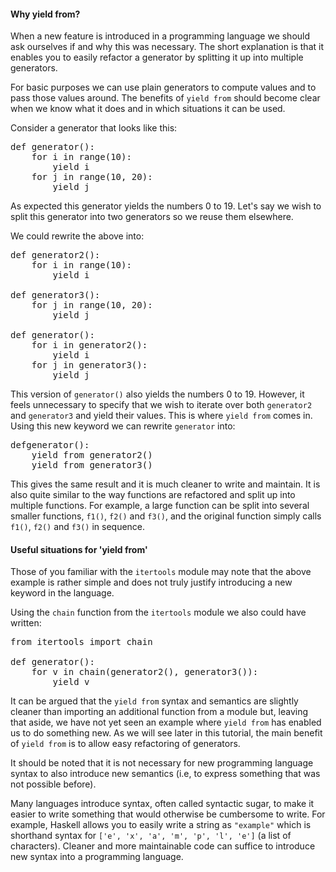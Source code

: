 #### Why yield from?

When a new feature is introduced in a programming language we should ask ourselves if and why this
was necessary. The short explanation is that it enables you to easily refactor a generator by
splitting it up into multiple generators.

For basic purposes we can use plain generators to compute values and to pass those values around.
The benefits of `yield from` should become clear when we know what it does and in which situations
it can be used.

Consider a generator that looks like this:

<pre class="code literal-block">
def generator():
    for i in range(10):
        yield i
    for j in range(10, 20):
        yield j
</pre>

As expected this generator yields the numbers 0 to 19. Let's say we wish to split this generator
into two generators so we reuse them elsewhere.

We could rewrite the above into:

<pre class="code literal-block">
def generator2():
    for i in range(10):
        yield i

def generator3():
    for j in range(10, 20):
        yield j

def generator():
    for i in generator2():
        yield i
    for j in generator3():
        yield j
</pre>

This version of `generator()` also yields the numbers 0 to 19. However, it feels unnecessary to
specify that we wish to iterate over both `generator2` and `generator3` and yield their values. This
is where `yield from` comes in. Using this new keyword we can rewrite `generator` into:

<pre class="code literal-block">
defgenerator():
    yield from generator2()
    yield from generator3()
</pre>

This gives the same result and it is much cleaner to write and maintain. It is also quite similar to
the way functions are refactored and split up into multiple functions. For example, a large function
can be split into several smaller functions, `f1()`, `f2()` and `f3()`, and the original function
simply calls `f1()`, `f2()` and `f3()` in sequence.

#### Useful situations for 'yield from'

Those of you familiar with the `itertools` module may note that the above example is rather simple
and does not truly justify introducing a new keyword in the language.

Using the `chain` function from the `itertools` module we also could have written:

<pre class="code literal-block">
from itertools import chain

def generator():
    for v in chain(generator2(), generator3()):
        yield v
</pre>

It can be argued that the `yield from` syntax and semantics are slightly cleaner than importing an
additional function from a module but, leaving that aside, we have not yet seen an example where
`yield from` has enabled us to do something new. As we will see later in this tutorial, the main
benefit of `yield from` is to allow easy refactoring of generators.

It should be noted that it is not necessary for new programming language syntax to also introduce
new semantics (i.e, to express something that was not possible before).

Many languages introduce syntax, often called syntactic sugar, to make it easier to write something
that would otherwise be cumbersome to write. For example, Haskell allows you to easily write a
string as `"example"` which is shorthand syntax for `['e', 'x', 'a', 'm', 'p', 'l', 'e']` (a list of
characters). Cleaner and more maintainable code can suffice to introduce new syntax into a
programming language.
